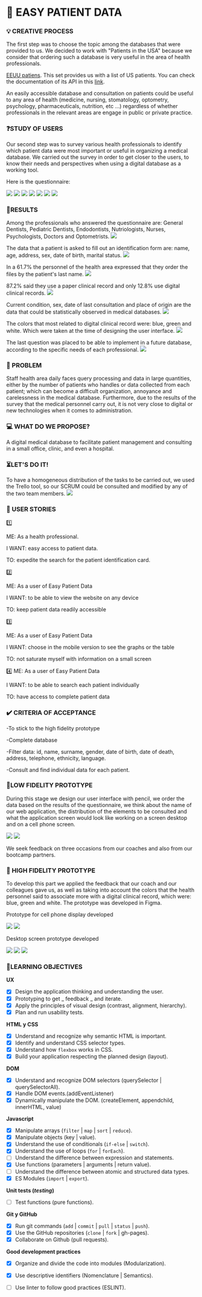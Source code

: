 # :syringe: EASY PATIENT DATA

### :bulb: CREATIVE PROCESS

The first step was to choose the topic among the databases that were provided to us. We decided to work with "Patients in the USA" because we consider that ordering such a database is very useful in the area of health professionals.

[EEUU patiens](src/data/patient/patient.json).
This set provides us with a list of US patients. You can check the documentation of its API in this [link](https://r2.smarthealthit.org/Patient).
 
An easily accessible database and consultation on patients could be useful to any area of health (medicine, nursing, stomatology, optometry, psychology, pharmaceuticals, nutrition, etc ...) regardless of whether professionals in the relevant areas are engage in public or private practice.
 

### :question:STUDY OF USERS
 
Our second step was to survey various health professionals to identify which patient data were most important or useful in organizing a medical database. We carried out the survey in order to get closer to the users, to know their needs and perspectives when using a digital database as a working tool.

Here is the questionnaire:

<img src="src/img/encuesta1.png"> 
<img src="src/img/encuesta1.png"> 
<img src="src/img/encuesta2.png"> 
<img src="src/img/encuesta3.png"> 
<img src="src/img/encuesta4.png"> 
<img src="src/img/encuesta5.png"> 
<img src="src/img/encuesta6.png"> 


### :pencil:RESULTS

Among the professionals who answered the questionnaire are: General Dentists, Pediatric Dentists, Endodontists, Nutriologists, Nurses, Psychologists, Doctors and Optometrists.
<img src="src/respuestas1.png"> 

The data that a patient is asked to fill out an identification form are: name, age, address, sex, date of birth, marital status.
<img src="src/img/respuestas2.png"> 

In a 61.7% the personnel of the health area expressed that they order the files by the patient's last name. 
<img src="src/img/respuestas3.png"> 

87.2% said they use a paper clinical record and only 12.8% use digital clinical records.
<img src="src/img/respuestas4.png">

Current condition, sex, date of last consultation and place of origin are the data that could be statistically observed in medical databases.
<img src="src/img/respuestas5.png">

The colors that most related to digital clinical record were: blue, green and white. Which were taken at the time of designing the user interface.
<img src="src/img/respuestas6.png"> 

The last question was placed to be able to implement in a future database, according to the specific needs of each professional.
<img src="src/img/respuestas7.png"> 

### :rotating_light: PROBLEM

Staff health area daily faces query processing and data in large quantities, either by the number of patients who handles or data collected from each patient; which can become a difficult organization, annoyance and carelessness in the medical database. Furthermore, due to the results of the survey that the medical personnel carry out, it is not very close to digital or new technologies when it comes to administration.

### :computer: WHAT DO WE PROPOSE?

A digital medical database to facilitate patient management and consulting in a small office, clinic, and even a hospital.


### :hourglass_flowing_sand:LET'S DO IT!

To have a homogeneous distribution of the tasks to be carried out, we used the Trello tool, so our SCRUM could be consulted and modified by any of the two team members.
<img src="src/img/trello.png"> 

### :bust_in_silhouette: USER STORIES

:one: 

ME: As a health professional.

I WANT: easy access to patient data.

TO: expedite the search for the patient identification card.

:two:

ME: As a user of Easy Patient Data

I WANT: to be able to view the website on any device

TO: keep patient data readily accessible

:three:

ME: As a user of Easy Patient Data

I WANT: choose in the mobile version to see the graphs or the table

TO: not saturate myself with information on a small screen

:four: 
ME: As a user of Easy Patient Data

I WANT: to be able to search each patient individually

TO: have access to complete patient data


### :heavy_check_mark: CRITERIA OF ACCEPTANCE

-To stick to the high fidelity prototype

-Complete database

-Filter data: id, name, surname, gender, date of birth, date of death, address, telephone, ethnicity, language.

-Consult and find individual data for each patient.


### :vhs:LOW FIDELITY PROTOTYPE

During this stage we design our user interface with pencil, we order the data based on the results of the questionnaire, we think about the name of our web application, the distribution of the elements to be consulted and what the application screen would look like working on a screen desktop and on a cell phone screen.

<img src="src/img/wireframe1.jpg"> 

<img src="src/img/wireframe2.jpg"> 

We seek feedback on three occasions from our coaches and also from our bootcamp partners.

### :iphone: HIGH FIDELITY PROTOTYPE

To develop this part we applied the feedback that our coach and our colleagues gave us, as well as taking into account the colors that the health personnel said to associate more with a digital clinical record, which were: blue, green and white. The prototype was developed in Figma.

Prototype for cell phone display developed

<img src="src/img/prototipoCelular.png">

<img src="src/img/prototipoCelular2.png">


Desktop screen prototype developed

<img src="src/img/prototipoEscritorio.png">

<img src="src/img/prototipoEscritorio2.png">

<img src="src/img/prototipoEscritorio3.png">



### :pushpin:LEARNING OBJECTIVES

 **UX**
- [x] Design the application thinking and understanding the user.
- [x] Prototyping to get _ feedback _ and iterate.
- [x] Apply the principles of visual design (contrast, alignment, hierarchy).
- [x] Plan and run usability tests.

**HTML y CSS**
- [x] Understand and recognize why semantic HTML is important.
- [x] Identify and understand CSS selector types.
- [x] Understand how `flexbox` works in CSS.
- [x] Build your application respecting the planned design (layout).

**DOM**
- [X] Understand and recognize DOM selectors (querySelector | querySelectorAll).
- [X] Handle DOM events.(addEventListener)
- [X] Dynamically manipulate the DOM. (createElement, appendchild, innerHTML, value)

**Javascript**
- [X] Manipulate arrays (`filter` | `map` | `sort` | `reduce`).
- [X] Manipulate objects (key | value).
- [x] Understand the use of conditionals (`if-else` | `switch`).
- [X] Understand the use of loops (`for` | `forEach`).
- [ ] Understand the difference between expression and statements.
- [x] Use functions (parameters | arguments | return value).
- [ ] Understand the difference between atomic and structured data types.
- [X] ES Modules (`import` | `export`).

**Unit tests (_testing_)**
- [ ] Test functions (pure functions).

 **Git y GitHub**
- [x] Run git commands (`add` | `commit` | `pull` | `status` | `push`).
- [x] Use the GitHub repositories (`clone` | `fork` | gh-pages).
- [x] Collaborate on Github (pull requests).

**Good development practices**
- [x] Organize and divide the code into modules (Modularization).
- [x] Use descriptive identifiers (Nomenclature | Semantics).
- [ ] Use linter to follow good practices (ESLINT).








